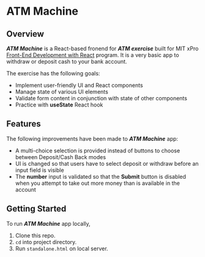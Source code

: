 # ATM Machine
## Overview
***ATM Machine*** is a React-based fronend for ***ATM exercise*** built for MIT xPro [Front-End Development with React](https://executive-ed.xpro.mit.edu/front-end-development-react?utm_source=Google&utm_medium=c&utm_term=%2Bmit%20%2B%20react&utm_location=9033313&utm_campaign=B-365D_US_GG_SE_FREN_Brand&utm_content=MIT-Front-End-Development&gclid=Cj0KCQjwsqmEBhDiARIsANV8H3Y7VF1IsEfTGFApZ8oXItAFXl_Kjvnipt8rh6ji4XkwSCj-3m3z6tIaAnHGEALw_wcB) program. It is a very basic app to withdraw or deposit cash to your bank account. 

The exercise has the following goals:
* Implement user-friendly UI and React components
* Manage state of various UI elements
* Validate form content in conjunction with state of other components
* Practice with **useState** React hook
## Features
The following improvements have been made to ***ATM Machine*** app:
* A multi-choice selection is provided instead of buttons to choose between Deposit/Cash Back modes
* UI is changed so that users have to select deposit or withdraw before an input field is visible
* The **number** input is validated so that the **Submit** button is disabled when you attempt to take out more money than is available in the account
## Getting Started
To run ***ATM Machine*** app locally,
1. Clone this repo.
2. ```cd``` into project directory.
3. Run ```standalone.html``` on local server.

